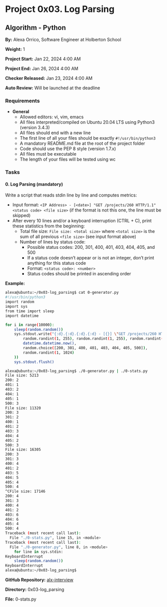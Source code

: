 # Project 0x03. Log Parsing

## Algorithm - Python

**By:** Alexa Orrico, Software Engineer at Holberton School

**Weight:** 1

**Project Start:** Jan 22, 2024 4:00 AM

**Project End:** Jan 26, 2024 4:00 AM

**Checker Released:** Jan 23, 2024 4:00 AM

**Auto Review:** Will be launched at the deadline

### Requirements
- **General**
  - Allowed editors: vi, vim, emacs
  - All files interpreted/compiled on Ubuntu 20.04 LTS using Python3 (version 3.4.3)
  - All files should end with a new line
  - The first line of all your files should be exactly `#!/usr/bin/python3`
  - A mandatory README.md file at the root of the project folder
  - Code should use the PEP 8 style (version 1.7.x)
  - All files must be executable
  - The length of your files will be tested using wc

### Tasks

#### 0. Log Parsing (mandatory)
Write a script that reads stdin line by line and computes metrics:

- Input format: `<IP Address> - [<date>] "GET /projects/260 HTTP/1.1" <status code> <file size>` (if the format is not this one, the line must be skipped)
- After every 10 lines and/or a keyboard interruption (CTRL + C), print these statistics from the beginning:
  - Total file size: `File size: <total size>` where `<total size>` is the sum of all previous `<file size>` (see input format above)
  - Number of lines by status code:
    - Possible status codes: 200, 301, 400, 401, 403, 404, 405, and 500
    - If a status code doesn’t appear or is not an integer, don’t print anything for this status code
    - Format: `<status code>: <number>`
    - Status codes should be printed in ascending order

**Example:**

```bash
alexa@ubuntu:~/0x03-log_parsing$ cat 0-generator.py
#!/usr/bin/python3
import random
import sys
from time import sleep
import datetime

for i in range(10000):
    sleep(random.random())
    sys.stdout.write("{:d}.{:d}.{:d}.{:d} - [{}] \"GET /projects/260 HTTP/1.1\" {} {}\n".format(
        random.randint(1, 255), random.randint(1, 255), random.randint(1, 255), random.randint(1, 255),
        datetime.datetime.now(),
        random.choice([200, 301, 400, 401, 403, 404, 405, 500]),
        random.randint(1, 1024)
    ))
    sys.stdout.flush()

alexa@ubuntu:~/0x03-log_parsing$ ./0-generator.py | ./0-stats.py 
File size: 5213
200: 2
401: 1
403: 2
404: 1
405: 1
500: 3
File size: 11320
200: 3
301: 2
400: 1
401: 2
403: 3
404: 4
405: 2
500: 3
File size: 16305
200: 3
301: 3
400: 4
401: 2
403: 5
404: 5
405: 4
500: 4
^CFile size: 17146
200: 4
301: 3
400: 4
401: 2
403: 6
404: 6
405: 4
500: 4
Traceback (most recent call last):
  File "./0-stats.py", line 15, in <module>
Traceback (most recent call last):
  File "./0-generator.py", line 8, in <module>
    for line in sys.stdin:
KeyboardInterrupt
    sleep(random.random())
KeyboardInterrupt
alexa@ubuntu:~/0x03-log_parsing$
```

**GitHub Repository:** [alx-interview](https://github.com/moulineE/alx-interview)

**Directory:** 0x03-log_parsing

**File:** 0-stats.py